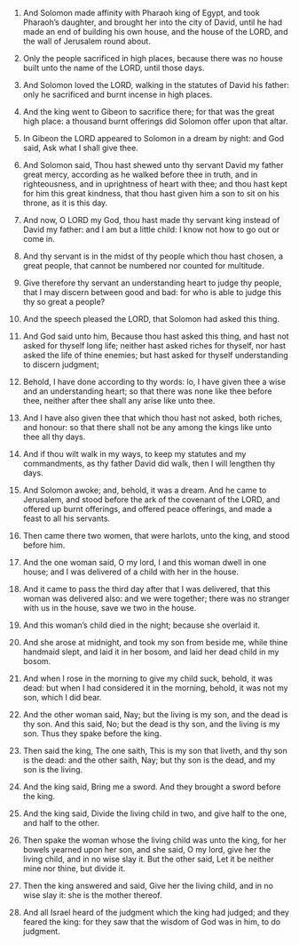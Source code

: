 1. And Solomon made affinity with Pharaoh king of Egypt, and took
Pharaoh’s daughter, and brought her into the city of David, until he
had made an end of building his own house, and the house of the LORD,
and the wall of Jerusalem round about.

2. Only the people sacrificed in high places, because there was no
house built unto the name of the LORD, until those days.

3. And Solomon loved the LORD, walking in the statutes of David his
father: only he sacrificed and burnt incense in high places.

4. And the king went to Gibeon to sacrifice there; for that was the
great high place: a thousand burnt offerings did Solomon offer upon
that altar.

5. In Gibeon the LORD appeared to Solomon in a dream by night: and
God said, Ask what I shall give thee.

6. And Solomon said, Thou hast shewed unto thy servant David my
father great mercy, according as he walked before thee in truth, and
in righteousness, and in uprightness of heart with thee; and thou hast
kept for him this great kindness, that thou hast given him a son to
sit on his throne, as it is this day.

7. And now, O LORD my God, thou hast made thy servant king instead of
David my father: and I am but a little child: I know not how to go out
or come in.

8. And thy servant is in the midst of thy people which thou hast
chosen, a great people, that cannot be numbered nor counted for
multitude.

9. Give therefore thy servant an understanding heart to judge thy
people, that I may discern between good and bad: for who is able to
judge this thy so great a people?

10. And the speech pleased the
LORD, that Solomon had asked this thing.

11. And God said unto him, Because thou hast asked this thing, and
hast not asked for thyself long life; neither hast asked riches for
thyself, nor hast asked the life of thine enemies; but hast asked for
thyself understanding to discern judgment;

12. Behold, I have done
according to thy words: lo, I have given thee a wise and an
understanding heart; so that there was none like thee before thee,
neither after thee shall any arise like unto thee.

13. And I have also given thee that which thou hast not asked, both
riches, and honour: so that there shall not be any among the kings
like unto thee all thy days.

14. And if thou wilt walk in my ways, to keep my statutes and my
commandments, as thy father David did walk, then I will lengthen thy
days.

15. And Solomon awoke; and, behold, it was a dream. And he came to
Jerusalem, and stood before the ark of the covenant of the LORD, and
offered up burnt offerings, and offered peace offerings, and made a
feast to all his servants.

16. Then came there two women, that were harlots, unto the king, and
stood before him.

17. And the one woman said, O my lord, I and this woman dwell in one
house; and I was delivered of a child with her in the house.

18. And it came to pass the third day after that I was delivered,
that this woman was delivered also: and we were together; there was no
stranger with us in the house, save we two in the house.

19. And this woman’s child died in the night; because she overlaid
it.

20. And she arose at midnight, and took my son from beside me, while
thine handmaid slept, and laid it in her bosom, and laid her dead
child in my bosom.

21. And when I rose in the morning to give my child suck, behold, it
was dead: but when I had considered it in the morning, behold, it was
not my son, which I did bear.

22. And the other woman said, Nay; but the living is my son, and the
dead is thy son. And this said, No; but the dead is thy son, and the
living is my son. Thus they spake before the king.

23. Then said the king, The one saith, This is my son that liveth,
and thy son is the dead: and the other saith, Nay; but thy son is the
dead, and my son is the living.

24. And the king said, Bring me a sword. And they brought a sword
before the king.

25. And the king said, Divide the living child in two, and give half
to the one, and half to the other.

26. Then spake the woman whose the living child was unto the king,
for her bowels yearned upon her son, and she said, O my lord, give her
the living child, and in no wise slay it. But the other said, Let it
be neither mine nor thine, but divide it.

27. Then the king answered and said, Give her the living child, and
in no wise slay it: she is the mother thereof.

28. And all Israel heard of the judgment which the king had judged;
and they feared the king: for they saw that the wisdom of God was in
him, to do judgment.